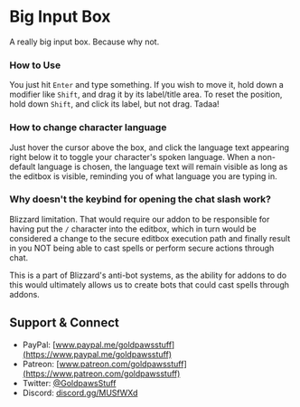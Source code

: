 # Big Input Box
A really big input box. Because why not.

### How to Use
You just hit `Enter` and type something. If you wish to move it, hold down a modifier like `Shift`, and drag it by its label/title area. To reset the position, hold down `Shift`, and click its label, but not drag. Tadaa!

### How to change character language
Just hover the cursor above the box, and click the language text appearing right below it to toggle your character's spoken language. When a non-default language is chosen, the language text will remain visible as long as the editbox is visible, reminding you of what language you are typing in.

### Why doesn't the keybind for opening the chat slash work?
Blizzard limitation. That would require our addon to be responsible for having put the `/` character into the editbox, which in turn would be considered a change to the secure editbox execution path and finally result in you NOT being able to cast spells or perform secure actions through chat. 

This is a part of Blizzard's anti-bot systems, as the ability for addons to do this would ultimately allows us to create bots that could cast spells through addons. 

## **Support & Connect**
* PayPal: [www.paypal.me/goldpawsstuff](https://www.paypal.me/goldpawsstuff)  
* Patreon: [www.patreon.com/goldpawsstuff](https://www.patreon.com/goldpawsstuff)  
* Twitter: [@GoldpawsStuff](https://twitter.com/goldpawsstuff)  
* Discord: [discord.gg/MUSfWXd](https://discord.gg/MUSfWXd)  
